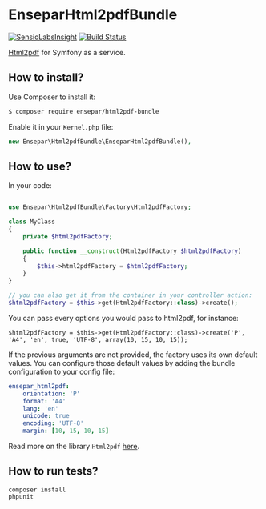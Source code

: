 EnseparHtml2pdfBundle
=====================

[![SensioLabsInsight](https://insight.sensiolabs.com/projects/0e16b696-0da3-4efc-b856-60429a9672b4/mini.png)](https://insight.sensiolabs.com/projects/0e16b696-0da3-4efc-b856-60429a9672b4)
[![Build Status](https://travis-ci.org/OwlyCode/EnseparHtml2pdfBundle.svg?branch=master)](https://travis-ci.org/OwlyCode/EnseparHtml2pdfBundle)

[Html2pdf](https://github.com/spipu/html2pdf) for Symfony as a service.

How to install?
---------------

Use Composer to install it:

```bash
$ composer require ensepar/html2pdf-bundle
```

Enable it in your `Kernel.php` file:

```php
new Ensepar\Html2pdfBundle\EnseparHtml2pdfBundle(),
```

How to use?
-----------

In your code:

```php

use Ensepar\Html2pdfBundle\Factory\Html2pdfFactory;

class MyClass
{
	private $html2pdfFactory;

	public function __construct(Html2pdfFactory $html2pdfFactory)
	{
		$this->html2pdfFactory = $html2pdfFactory;
	}
}

// you can also get it from the container in your controller action:
$html2pdfFactory = $this->get(Html2pdfFactory::class)->create();

```

You can pass every options you would pass to html2pdf, for instance:

```
$html2pdfFactory = $this->get(Html2pdfFactory::class)->create('P', 'A4', 'en', true, 'UTF-8', array(10, 15, 10, 15));
```

If the previous arguments are not provided, the factory uses its own default values.
You can configure those default values by adding the bundle configuration to your config file:

```yaml
ensepar_html2pdf:
    orientation: 'P'
    format: 'A4'
    lang: 'en'
    unicode: true
    encoding: 'UTF-8'
    margin: [10, 15, 10, 15]
```

Read more on the library `Html2pdf` [here](https://github.com/spipu/html2pdf/blob/master/doc/README.md).

How to run tests?
-----------------

```
composer install
phpunit
```
